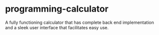 # programming-calculator
A fully functioning calculator that has complete back end implementation and a sleek user interface that facilitates easy use.
